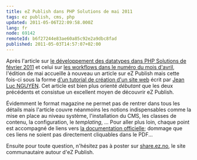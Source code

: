 ```yaml
---
title: eZ Publish dans PHP Solutions de mai 2011
tags: ez publish, cms, php
updated: 2011-05-06T22:09:58.000Z
lang: fr
node: 69142
remoteId: b6f27244e83ae60a85c92e2a9dbc8fad
published: 2011-05-03T14:57:07+02:00
---
```


Après l'article sur [le développement des datatypes dans PHP Solutions de février 2011](http://phpsolmag.org/fr/magazine/1629-ez-publish-guide-de-developpement) et celui sur [les workflows dans le numéro du mois d'avril](http://phpsolmag.org/fr/magazine/1678-ez-publish), l'édition de mai accueille à nouveau un article sur eZ Publish mais cette fois-ci sous la forme [d'un tutorial de création d'un site web](http://phpsolmag.org/fr/magazine/1688-xampp) écrit par [Jean Luc NGUYEN](http://www.acidre.com/). Cet article est bien plus orienté *débutant* que les deux précédents et consistue un excellent moyen de découvrir eZ Publish.


Évidemment le format magazine ne permet pas de rentrer dans tous les détails mais l'article couvre néanmoins les notions indispensables comme la mise en place au niveau système, l'installation du CMS, les classes de contenu, la configuration, le *templating*, ... Pour aller plus loin, chaque point est accompagné de liens vers [la documentation officielle](http://doc.ez.no/eZ-Publish/Technical-manual/4.5); dommage que ces liens ne soient pas directement cliquables dans le PDF...


Ensuite pour toute question, n'hésitez pas à poster sur [share.ez.no](http://share.ez.no/), le site communautaire autour d'eZ Publish.

